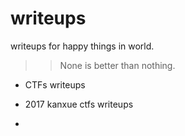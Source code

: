 # writeups
writeups for happy things in  world.


>> None is better than nothing.

* CTFs writeups
 * 2017 kanxue ctfs writeups
 
*
